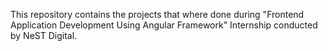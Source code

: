 This repository contains the projects that where done during "Frontend Application Development Using Angular Framework" Internship conducted by NeST Digital.
